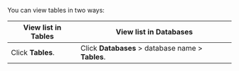 You can view tables in two ways:

| View list in Tables | View list in Databases |
|---|---|
| Click **Tables**. | Click **Databases** > database name > **Tables**. |
